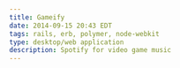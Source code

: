 ```yaml
---
title: Gameify
date: 2014-09-15 20:43 EDT
tags: rails, erb, polymer, node-webkit
type: desktop/web application
description: Spotify for video game music
---
```


